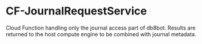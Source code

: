 # CF-JournalRequestService
Cloud Function handling only the journal access part of db8bot. Results are returned to the host compute engine to be combined with journal metadata.
